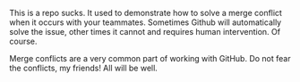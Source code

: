 This is a repo sucks. It used to demonstrate how to solve a merge conflict when it occurs with your teammates. Sometimes Github will automatically solve the issue, other times it cannot and requires human intervention. Of course.

Merge conflicts are a very common part of working with GitHub. Do not fear the conflicts, my friends! All will be well. 

